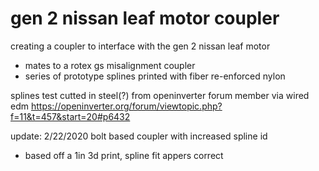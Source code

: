 # gen 2 nissan leaf motor coupler

creating a coupler to interface with the gen 2 nissan leaf motor
- mates to a rotex gs misalignment coupler 
- series of prototype splines printed with fiber re-enforced nylon

splines test cutted in steel(?) from openinverter forum member via wired edm 
https://openinverter.org/forum/viewtopic.php?f=11&t=457&start=20#p6432

update: 2/22/2020 bolt based coupler with increased spline id
- based off a 1in 3d print, spline fit appers correct
